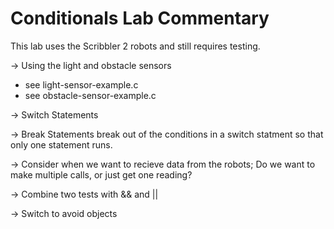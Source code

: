 # Conditionals Lab Commentary

This lab uses the Scribbler 2 robots and still requires testing.

-> Using the light and obstacle sensors
- see light-sensor-example.c
- see obstacle-sensor-example.c

-> Switch Statements

-> Break Statements break out of the conditions in a switch statment
	so that only one statement runs.

-> Consider when we want to recieve data from the robots; Do we want to 
	make multiple calls, or just get one reading?

-> Combine two tests with && and ||

-> Switch to avoid objects


